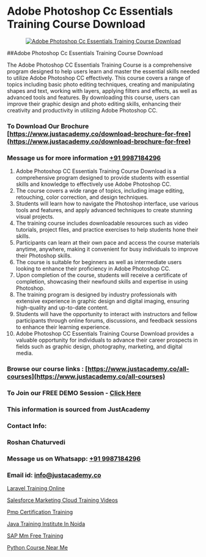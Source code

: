 # Adobe Photoshop Cc Essentials Training Course Download

<p align="center">
  <a href="https://justacademy.co/course-detail/photoshop-training">
    <img src="https://justacademy.co/storage2/course_image/1676637576_course_image.webp" alt="Adobe Photoshop Cc Essentials Training Course Download">
  </a>
</p>
##Adobe Photoshop Cc Essentials Training Course Download

The Adobe Photoshop CC Essentials Training Course is a comprehensive program designed to help users learn and master the essential skills needed to utilize Adobe Photoshop CC effectively. This course covers a range of topics including basic photo editing techniques, creating and manipulating shapes and text, working with layers, applying filters and effects, as well as advanced tools and features. By downloading this course, users can improve their graphic design and photo editing skills, enhancing their creativity and productivity in utilizing Adobe Photoshop CC.
### To Download Our Brochure [https://www.justacademy.co/download-brochure-for-free](https://www.justacademy.co/download-brochure-for-free)
### Message us for more information [+91 9987184296](https://api.whatsapp.com/send?phone=919987184296)
1) Adobe Photoshop CC Essentials Training Course Download is a comprehensive program designed to provide students with essential skills and knowledge to effectively use Adobe Photoshop CC.
2) The course covers a wide range of topics, including image editing, retouching, color correction, and design techniques.
3) Students will learn how to navigate the Photoshop interface, use various tools and features, and apply advanced techniques to create stunning visual projects.
4) The training course includes downloadable resources such as video tutorials, project files, and practice exercises to help students hone their skills.
5) Participants can learn at their own pace and access the course materials anytime, anywhere, making it convenient for busy individuals to improve their Photoshop skills.
6) The course is suitable for beginners as well as intermediate users looking to enhance their proficiency in Adobe Photoshop CC.
7) Upon completion of the course, students will receive a certificate of completion, showcasing their newfound skills and expertise in using Photoshop.
8) The training program is designed by industry professionals with extensive experience in graphic design and digital imaging, ensuring high-quality and up-to-date content.
9) Students will have the opportunity to interact with instructors and fellow participants through online forums, discussions, and feedback sessions to enhance their learning experience.
10) Adobe Photoshop CC Essentials Training Course Download provides a valuable opportunity for individuals to advance their career prospects in fields such as graphic design, photography, marketing, and digital media.

### Browse our course links : [https://www.justacademy.co/all-courses](https://www.justacademy.co/all-courses) 
### To Join our FREE DEMO Session - [Click Here](https://www.justacademy.co/register-for-course-demo)


### This information is sourced from JustAcademy
### Contact Info:
### Roshan Chaturvedi
### Message us on Whatsapp: [+91 9987184296](https://api.whatsapp.com/send?phone=919987184296)
### Email id: [info@justacademy.co](mailto:info@justacademy.co)
                
[Laravel Training Online](https://www.linkedin.com/pulse/laravel-training-online-justacademy-beangaluru-d586c?trackingId=YeixYcMkCwCZUDR%2FLpa6Cw%3D%3D&lipi=urn%3Ali%3Apage%3Ad_flagship3_company_admin%3BBUakVGECTzaHeYDngAD9NQ%3D%3D)

[Salesforce Marketing Cloud Training Videos](https://www.linkedin.com/pulse/salesforce-marketing-cloud-training-videos-justacademy-liverpool-jfgtf?trackingId=Y5TgcBMn0ja7WgrvWS6XQw%3D%3D&lipi=urn%3Ali%3Apage%3Ad_flagship3_company_admin%3B%2B7NXH4oxSQ2PhivsxtvsGw%3D%3D)

[Pmp Certification Training](https://medium.com/@abhidnya.1068/pmp-certification-training-b993df4b41ba)

[Java Training Institute In Noida](https://medium.com/@ranemanish460/java-training-institute-in-noida-484676fc9f5a)

[SAP Mm Free Training](https://justacademyin.github.io/justacademy/sap-mm-free-training)

[Python Course Near Me](https://justacademyin.github.io/justacademy/python-course-near-me)

